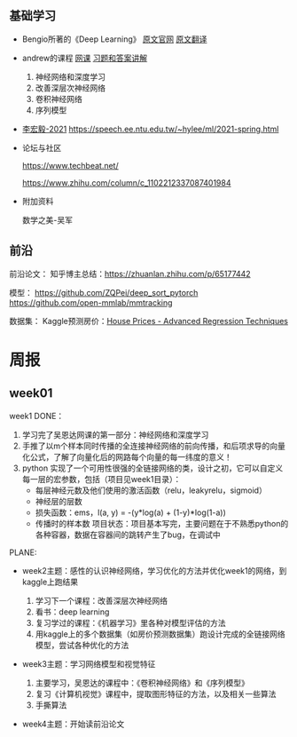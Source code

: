 
## 基础学习
+ Bengio所著的《Deep Learning》
[原文官网](https://www.deeplearningbook.org/)
[原文翻译](https://github.com/exacity/deeplearningbook-chinese)
		
+ andrew的课程 
[网课](https://mooc.study.163.com/university/deeplearning_ai#/c)
[习题和答案讲解](https://blog.csdn.net/weixin_36815313/article/details/105728919)
	1. 神经网络和深度学习
	2. 改善深层次神经网络
	3. 卷积神经网络
	4. 序列模型
	
	

+ [李宏毅-2021](https://app6ca5octe2206.pc.xiaoe-tech.com/detail/p_6049e1c6e4b05a6195befd56/6)
	https://speech.ee.ntu.edu.tw/~hylee/ml/2021-spring.html

+ 论坛与社区

	https://www.techbeat.net/
	
	https://www.zhihu.com/column/c_1102212337087401984

+ 附加资料

	数学之美-吴军


## 前沿
前沿论文：
	知乎博主总结：https://zhuanlan.zhihu.com/p/65177442

模型：
	https://github.com/ZQPei/deep_sort_pytorch
	https://github.com/open-mmlab/mmtracking

数据集：
    Kaggle预测房价：[House Prices - Advanced Regression Techniques](https://www.kaggle.com/c/house-prices-advanced-regression-techniques)
    
    
    
    
    
    
    
# 周报
## week01
week1 DONE：

1. 学习完了吴恩达网课的第一部分：神经网络和深度学习
2. 手推了以m个样本同时传播的全连接神经网络的前向传播，和后项求导的向量化公式，了解了向量化后的网路每个向量的每一纬度的意义！
3. python 实现了一个可用性很强的全链接网络的类，设计之初，它可以自定义每一层的宏参数，包括（项目见week1目录）：
    + 每层神经元数及他们使用的激活函数（relu，leakyrelu，sigmoid）
    + 神经层的层数
    + 损失函数：ems，l(a, y) = -(y*log(a) + (1-y)*log(1-a))
    + 传播时的样本数
    项目状态：项目基本写完，主要问题在于不熟悉python的各种容器，数据在容器间的跳转产生了bug，在调试中
    

PLANE:
+ week2主题：感性的认识神经网络，学习优化的方法并优化week1的网络，到kaggle上跑结果
    1. 学习下一个课程：改善深层次神经网络
    2. 看书：deep learning
    3. 复习学过的课程：《机器学习》里各种对模型评估的方法
    4. 用kaggle上的多个数据集（如房价预测数据集）跑设计完成的全链接网络模型，尝试各种优化的方法
    
+ week3主题：学习网络模型和视觉特征
    1. 主要学习，吴恩达的课程中：《卷积神经网络》和《序列模型》
    2. 复习《计算机视觉》课程中，提取图形特征的方法，以及相关一些算法
    3. 手撕算法
    
+ week4主题：开始读前沿论文